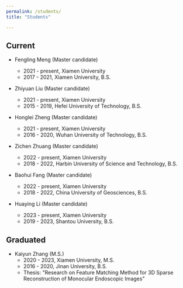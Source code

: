 ```yaml
---
permalink: /students/
title: "Students"

---
```


## <i class="fa fa-user-circle" aria-hidden="true"></i> Current

* Fengling Meng (Master candidate)
	* 2021 - present, Xiamen University
	* 2017 - 2021, Xiamen University, B.S.
	
* Zhiyuan Liu (Master candidate)
	* 2021 - present, Xiamen University
	* 2015 - 2019, Hefei University of Technology, B.S.
	
* Honglei Zheng (Master candidate)
	* 2021 - present, Xiamen University
	* 2016 - 2020, Wuhan University of Technology, B.S.
	
* Zichen Zhuang (Master candidate)
	* 2022 - present, Xiamen University
	* 2018 - 2022, Harbin University of Science and Technology, B.S.
	
* Baohui Fang (Master candidate)
	* 2022 - present, Xiamen University
	* 2018 - 2022, China University of Geosciences, B.S.
	
* Huaying Li (Master candidate)
	* 2023 - present, Xiamen University
	* 2019 - 2023, Shantou University, B.S.


## <i class="fa fa-graduation-cap" aria-hidden="true"></i> Graduated

* Kaiyun Zhang (M.S.)
	* 2020 - 2023, Xiamen University, M.S.
	* 2016 - 2020, Jinan University, B.S.
	* Thesis: "Research on Feature Matching Method for 3D Sparse Reconstruction of Monocular Endoscopic Images"